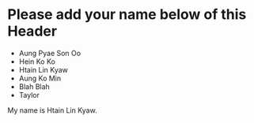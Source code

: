 # Please add your name below of this Header

- Aung Pyae Son Oo
- Hein Ko Ko
- Htain Lin Kyaw
- Aung Ko Min
- Blah Blah
- Taylor

My name is Htain Lin Kyaw.